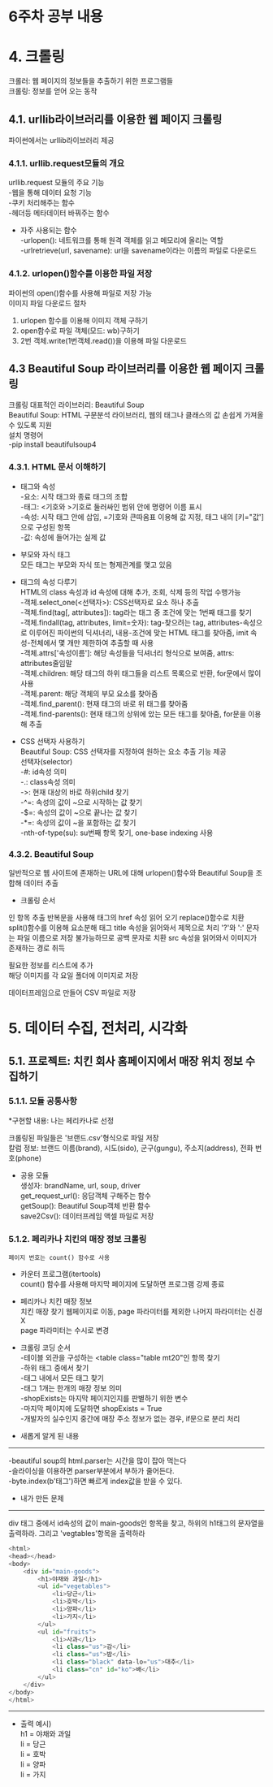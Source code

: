 6주차 공부 내용
==========
# 4. 크롤링
크롤러: 웹 페이지의 정보들을 추출하기 위한 프로그램들     
크롤링: 정보를 얻어 오는 동작             


## 4.1. urllib라이브러리를 이용한 웹 페이지 크롤링                
파이썬에서는 urllib라이브러리 제공             


### 4.1.1. urllib.request모듈의 개요
urllib.request 모듈의 주요 기능          
-웹을 통해 데이터 요청 기능          
-쿠키 처리해주는 함수         
-헤더등 메타데이터 바꿔주는 함수           
* 자주 사용되는 함수             
-urlopen(): 네트워크를 통해 원격 객체를 읽고 메모리에 올리는 역할                
-urlretrieve(url, savename): url을 savename이라는 이름의 파일로 다운로드                 


### 4.1.2. urlopen()함수를 이용한 파일 저장            
파이썬의 open()함수를 사용해 파일로 저장 가능              
이미지 파일 다운로드 절차              
1. urlopen 함수를 이용해 이미지 객체 구하기            
2. open함수로 파일 객체(모드: wb)구하기                  
3. 2번 객체.write(1번객체.read())을 이용해 파일 다운로드                      



## 4.3 Beautiful Soup 라이브러리를 이용한 웹 페이지 크롤링
크롤링 대표적인 라이브러리: Beautiful Soup                    
Beautiful Soup: HTML 구문분석 라이브러리, 웹의 태그나 클래스의 값 손쉽게 가져올 수 있도록 지원             
설치 명령어             
-pip install beautifulsoup4               


### 4.3.1. HTML 문서 이해하기
 
* 태그와 속성                
-요소: 시작 태그와 종료 태그의 조합             
-태그: <기호와 >기호로 둘러싸인 범위 안에 명령어 이름 표시            
-속성: 시작 태그 안에 삽입, =기호와 큰따옴표 이용해 값 지정, 태그 내의 [키="값']으로 구성된 항목                 
-값: 속성에 들어가는 실제 값             

* 부모와 자식 태그             
모든 태그는 부모와 자식 또는 형제관계를 맺고 있음                           

* 태그의 속성 다루기                   
HTML의 class 속성과 id 속성에 대해 추가, 조회, 삭제 등의 작업 수행가능                    
-객체.select_one(<선택자>): CSS선택자로 요소 하나 추출                
-객체.find(tag[, attributes]): tag라는 태그 중 조건에 맞는 1번째 태그를 찾기               
-객체.findall(tag, attributes, limit=숫자): tag-찾으려는 tag, attributes-속성으로 이루어진 파이썬의 딕셔너리, 내용-조건에 맞는 HTML 태그를 찾아줌, imit 속성-전체에서 몇 개만 제한하여 추출할 때 사용          
-객체.attrs['속성이름']: 해당 속성들을 딕셔너리 형식으로 보여줌, attrs: attributes줄임말                     
-객체.children: 해당 태그의 하위 태그들을 리스트 목록으로 반환, for문에서 많이 사용                        
-객체.parent: 해당 객체의 부모 요소를 찾아줌                         
-객체.find_parent(): 현재 태그의 바로 위 태그를 찾아줌                      
-객체.find-parents(): 현재 태그의 상위에 았는 모든 태그를 찾아줌, for문을 이용해 추출                   

* CSS 선택자 사용하기                
Beautiful Soup: CSS 선택자를 지정하여 원하는 요소 추출 기능 제공                    
선택자(selector)                      
-#: id속성 의미                      
-.: class속성 의미                                 
->: 현재 대상의 바로 하위child 찾기                        
-^=: 속성의 값이 ~으로 시작하는 값 찾기              
-$=: 속성의 값이 ~으로 끝나는 값 찾기                   
-*=: 속성의 값이 ~을 포함하는 값 찾기                   
-nth-of-type(su): su번째 항목 찾기, one-base indexing 사용                                                  


### 4.3.2. Beautiful Soup                    
일반적으로 웹 사이트에 존재하는 URL에 대해 urlopen()함수와 Beautiful Soup을 조합해 데이터 추출                  

* 크롤링 순서               
<div class="thumb">인 항목 추출                
반복문을 사용해                      
  <a> 태그의 href 속성 읽어 오기                     
      replace()함수로 치환                      
      split()함수를 이용해 요소분해                 
  <img>태그                            
      title 속성을 읽어와서 제목으로 처리                  
      '?'와 ':' 문자는 파일 이름으로 저장 불가능하므로 공백 문자로 치환               
      src 속성을 읽어와서 이미지가 존재하는 경로 취득                                         
      
  필요한 정보를 리스트에 추가                    
  해당 이미지를 각 요일 폴더에 이미지로 저장                                           
  
데이터프레임으로 만들어 CSV 파일로 저장                 

# 5. 데이터 수집, 전처리, 시각화                       


## 5.1. 프로젝트: 치킨 회사 홈페이지에서 매장 위치 정보 수집하기                                       

### 5.1.1. 모듈 공통사항              
*구현할 내용: 나는 페리카나로 선정                    

크롤링된 파일들은 '브랜드.csv'형식으로 파일 저장                                           
칼럼 정보: 브랜드 이름(brand), 시도(sido), 군구(gungu), 주소지(address), 전화 번호(phone)                       
* 공용 모듈                   
    생성자: brandName, url, soup, driver                   
    get_request_url(): 응답객체 구해주는 함수                  
    getSoup(): Beautiful Soup객체 반환 함수                       
    save2Csv(): 데이터프레임 액셀 파일로 저장                          
                                  

### 5.1.2. 페리카나 치킨의 매장 정보 크롤링                  
    페이지 번호는 count() 함수로 사용                                               
    
* 카운터 프로그램(itertools)                      
count() 함수를 사용해 마지막 페이지에 도달하면 프로그램 강제 종료                

* 페리카나 치킨 매장 정보                     
    치킨 매장 찾기 웹페이지로 이동, page 파라미터를 제외한 나머지 파라미터는 신경X                
    page 파라미터는 수시로 변경                    
    
* 크롤링 코딩 순서                
    -테이블 외관을 구성하는 <table class="table mt20"인 항목 찾기                               
    -하위 태그 중에서 <tbody>찾기              
    -<tbody>태그 내에서 모든 <tr>태그 찾기              
    -<tr>태그 1개는 한개의 매장 정보 의미              
    -shopExists는 마지막 페이지인지를 판별하기 위한 변수             
    -마지막 페이지에 도달하면 shopExists = True                       
    -개발자의 실수인지 중간에 매장 주소 정보가 없는 경우, if문으로 분리 처리                                                              
    

	  
	  
    
* 새롭게 알게 된 내용                  
------
-beautiful soup의 html.parser는 시간을 많이 잡아 먹는다              
-슬라이싱을 이용하면 parser부분에서 부하가 줄어든다.                   
-byte.index(b'태그')하면 빠르게 index값을 받을 수 있다.                                                     
	  

 
	  
	  
* 내가 만든 문제                                   
----              
div 태그 중에서 id속성의 값이 main-goods인 항목을 찾고, 하위의 h1태그의 문자열을 출력하라. 그리고 'vegtables'항목을 출력하라                                    
```python
<html>
<head></head>
<body>
	<div id="main-goods">
		<h1>야채와 과일</h1>
		<ul id="vegetables">
			<li>당근</li>
			<li>호박</li>
			<li>양파</li>
			<li>가지</li>
		</ul>
		<ul id="fruits">
			<li>사과</li>
			<li class="us">감</li>
			<li class="us">밤</li>
			<li class="black" data-lo="us">대추</li>
			<li class="cn" id="ko">배</li>
		</ul>
	</div>
</body>
</html>
```
	  
******
	
    
* 출력 예시)          
    h1 = 야채와 과일                
    li = 당근            
    li = 호박              
    li = 양파              
    li = 가지                    
    
